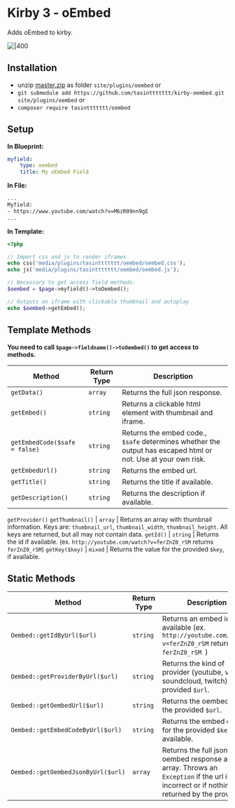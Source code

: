 # Kirby 3 - oEmbed

Adds oEmbed to kirby.

![|400](https://github.com/tasinttttttt/kirby-oembed/assets/2914169/5da016be-ac1f-47e5-b98f-8d0205bd3a7b)

## Installation

- unzip [master.zip](https://github.com/tasinttttttt/kirby-oembed/archive/master.zip) as folder `site/plugins/oembed` or
- `git submodule add https://github.com/tasinttttttt/kirby-oembed.git site/plugins/oembed` or
- `composer require tasinttttttt/oembed`

## Setup

**In Blueprint:**

```yaml
myfield:
	type: oembed
	title: My oEmbed Field
```

**In File:**

```txt
...
Myfield:
- https://www.youtube.com/watch?v=M6zR09nn9gE
...

```
**In Template:**

```php
<?php

// Import css and js to render iframes
echo css('media/plugins/tasinttttttt/oembed/oembed.css');
echo js('media/plugins/tasinttttttt/oembed/oembed.js');

// Necessary to get access field methods.
$oembed = $page->myfield()->toOembed();

// Outputs an iframe with clickable thumbnail and autoplay
echo $oembed->getEmbed();
```

## Template Methods

**You need to call `$page->fieldname()->toOembed()` to get access to methods.**

Method | Return Type | Description
--- | --- | ---
`getData()` | `array` | Returns the full json response.
`getEmbed()` | `string` | Returns a clickable html element with thumbnail and iframe.
`getEmbedCode($safe = false)` | `string` | Returns the embed code., `$safe` determines whether the output has escaped html or not. Use at your own risk.
`getEmbedUrl()` | `string` | Returns the embed url.
`getTitle()` | `string` | Returns the title if available.
`getDescription()` | `string` | Returns the description if available.
`getProvider()`
`getThumbnail()` | `array` | Returns an array with thumbnail information. Keys are: `thumbnail_url`, `thumbnail_width`, `thumbnail_height`. All keys are returned, but all may not contain data.
`getId()` | `string` | Returns the id if available. (ex. `http://youtube.com/watch?v=ferZnZ0_rSM` returns `ferZnZ0_rSM`)
`getKey($key)` | `mixed` | Returns the value for the provided `$key`, if available.


## Static Methods

Method | Return Type | Description
--- | --- | ---
`Oembed::getIdByUrl($url)` | `string` | Returns an embed id if available (ex. `http://youtube.com/watch?v=ferZnZ0_rSM` returns `ferZnZ0_rSM `)
`Oembed::getProviderByUrl($url)` | `string` | Returns the kind of provider (youtube, vimeo, soundcloud, twitch) for the provided `$url`.
`Oembed::getOembedUrl($url)` | `string` | Returns the oembed url for the provided `$url`.
`Oembed::getEmbedCodeByUrl($url)` | `string` | Returns the embed code for the provided `$key`, if available.
`Oembed::getOembedJsonByUrl($url)` | `array` | Returns the full json oembed response as an array. Throws an `Exception` if the url is incorrect or if nothing was returned by the provider.

